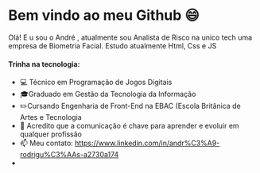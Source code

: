 # Bem vindo ao  meu Github  :smile:
Olá! E u sou o André  , atualmente sou Analista de Risco na unico tech uma empresa de Biometria Facial. Estudo atualmente Html, Css e JS
####  Trinha na tecnologia:
- :computer: Técnico  em Programação de Jogos Digitais
-  :mortar_board:Graduado em Gestão da Tecnologia da Informação 
-  :pencil2:Cursando Engenharia de Front-End na  EBAC (Escola Britânica de Artes e Tecnologia 
-   :mega: Acredito que a comunicação é  chave para aprender e evoluir em qualquer profissão
-    :mailbox: Meu  contato: https://www.linkedin.com/in/andr%C3%A9-rodrigu%C3%AAs-a2730a174
-
